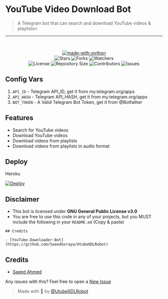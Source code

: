 # YouTube Video Download Bot

> A Telegram bot that can search and download YouTube videos & playlists🔥
---------------------
<br>
<p align="center">
<a href="https://python.org"><img src="http://forthebadge.com/images/badges/made-with-python.svg" alt="made-with-python"></a>
<br>
    <img src="https://img.shields.io/github/stars/SaeedGoraya/UtubeXDLRobot?style=for-the-badge" alt="Stars">
    <img src="https://img.shields.io/github/forks/SaeedGoraya/UtubeXDLRobot?style=for-the-badge" alt="Forks">
    <img src="https://img.shields.io/github/watchers/SaeedGoraya/UtubeXDLRobot?style=for-the-badge" alt="Watchers"> 
<br>
    <img src="https://img.shields.io/github/license/SaeedGoraya/UtubeXDLRobot?style=for-the-badge" alt="License">
    <img src="https://img.shields.io/github/repo-size/SaeedGoraya/UtubeXDLRobot?style=for-the-badge" alt="Repository Size">
    <img src="https://img.shields.io/github/contributors/SaeedGoraya/UtubeXDLRobot?style=for-the-badge" alt="Contributors">
    <img src="https://img.shields.io/github/issues/SaeedGoraya/UtubeXDLRobot?style=for-the-badge" alt="Issues">
</p>

## Config Vars
1. `API_ID` - Telegram API_ID, get it from my.telegram.org/apps
2. `API_HASH` - Telegram API_HASH, get it from my.telegram.org/apps
3. `BOT_TOKEN` - A Valid Telegram Bot Token, get it from @Botfather

## Features

- Search for YouTube videos
- Download YouTube videos
- Download videos from playlists
- Download videos from playlists in audio format

## Deploy

Heroku

[![Deploy](https://www.herokucdn.com/deploy/button.svg)](https://heroku.com/deploy?template=https://github.com/SaeedGoraya/UtubeXDLRobot)

## Disclaimer 

- This bot is licensed under <b>GNU General Public License v3.0</b>
- You are free to use this code in any of your projects, but you MUST include the following in your `README.md` (Copy & paste)
```
## Credits

- [YouTube-Downloader-Bot](https://github.com/SaeedGoraya/UtubeXDLRobot)
```

## Credits

- [Saeed Ahmed](https://github.com/SaeedGoraya)

Any issues with this? Feel free to open a [New Issue](https://github.com/SaeedGoraya/UtubeXDLRobot/issues)

> Made with 💞 by <a href="https://github.com/SaeedGoraya/UtubeXDLRobot">@UtubeXDLRobot</a>
 
